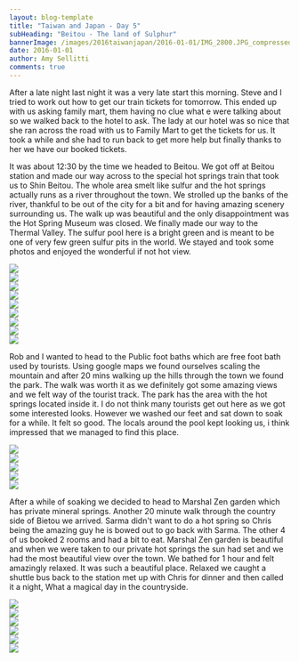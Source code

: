 ```yaml
---
layout: blog-template
title: "Taiwan and Japan - Day 5"
subHeading: "Beitou - The land of Sulphur"
bannerImage: /images/2016taiwanjapan/2016-01-01/IMG_2800.JPG_compressed.JPEG
date: 2016-01-01
author: Amy Sellitti
comments: true
---
```

After a late night last night it was a very late start this morning. Steve and I tried to work out how to get our train tickets for tomorrow. This ended up with us asking family mart, them having no clue what e were talking about so we walked back to the hotel to ask. The lady at our hotel was so nice that she ran across the road with us to Family Mart to get the tickets for us. It took a while and she had to run back to get more help but finally thanks to her we have our booked tickets. 

It was about 12:30 by the time we headed to Beitou. We got off at Beitou station and made our way across to the special hot springs train that took us to Shin Beitou. The whole area smelt like sulfur and the hot springs actually runs as a river throughout the town. We strolled up the banks of the river, thankful to be out of the city for a bit and for having amazing scenery surrounding us. The walk up was beautiful and the only disappointment was the Hot Spring Museum was closed. We finally made our way to the Thermal Valley. The sulfur pool here is a bright green and is meant to be one of very few green sulfur pits in the world. We stayed and took some photos and enjoyed the wonderful if not hot view.

<div class="center-image"><img src="/images/2016taiwanjapan/2016-01-01/IMG_2770.JPG_compressed.JPEG" /></div>
<div class="center-image"><img src="/images/2016taiwanjapan/2016-01-01/IMG_2773.JPG_compressed.JPEG" /></div>
<div class="center-image"><img src="/images/2016taiwanjapan/2016-01-01/IMG_2774.JPG_compressed.JPEG" /></div>
<div class="center-image"><img src="/images/2016taiwanjapan/2016-01-01/IMG_2781.JPG_compressed.JPEG" /></div>
<div class="center-image"><img src="/images/2016taiwanjapan/2016-01-01/IMG_2784.JPG_compressed.JPEG" /></div>
<div class="center-image"><img src="/images/2016taiwanjapan/2016-01-01/IMG_2792.JPG_compressed.JPEG" /></div>
<div class="center-image"><img src="/images/2016taiwanjapan/2016-01-01/IMG_2796.JPG_compressed.JPEG" /></div>
<div class="center-image"><img src="/images/2016taiwanjapan/2016-01-01/IMG_2800.JPG_compressed.JPEG" /></div>
<div class="center-image"><img src="/images/2016taiwanjapan/2016-01-01/DSC_4424.JPG_compressed.JPEG" /></div>

Rob and I wanted to head to the Public foot baths which are free foot bath used by tourists. Using google maps we found ourselves scaling the mountain and after 20 mins walking up the hills through the town we found the park. The walk was worth it as we definitely got some amazing views and we felt way of the tourist track. The park has the area with the hot springs located inside it. I do not think many tourists get out here as we got some interested looks. However we washed our feet and sat down to soak for a while. It felt so good. The locals around the pool kept looking us, i think impressed that we managed to find this place. 

<div class="center-image"><img src="/images/2016taiwanjapan/2016-01-01/IMG_2812.JPG_compressed.JPEG" /></div>
<div class="center-image"><img src="/images/2016taiwanjapan/2016-01-01/20160101_154649.jpg_compressed.JPEG" /></div>
<div class="center-image"><img src="/images/2016taiwanjapan/2016-01-01/P1010489.JPG_compressed.JPEG" /></div>
<div class="center-image"><img src="/images/2016taiwanjapan/2016-01-01/IMG_20160101_151515.jpg_compressed.JPEG" /></div>
<div class="center-image"><img src="/images/2016taiwanjapan/2016-01-01/IMG_2816.JPG_compressed.JPEG" /></div>

After a while of soaking we decided to head to Marshal Zen garden which has private mineral springs. Another 20 minute walk through the country side of Bietou we arrived. Sarma didn't want to do a hot spring so Chris being the amazing guy he is bowed out to go back with Sarma. The other 4 of us booked 2 rooms and had a bit to eat. Marshal Zen garden is beautiful and when we were taken to our private hot springs the sun had set and we had the most beautiful view over the town. We bathed for 1 hour and felt amazingly relaxed. It was such a beautiful place. Relaxed we caught a shuttle bus back to the station met up with Chris for dinner and then called it a night, What a magical day in the countryside. 

<div class="center-image"><img src="/images/2016taiwanjapan/2016-01-01/IMG_2821.JPG_compressed.JPEG" /></div>
<div class="center-image"><img src="/images/2016taiwanjapan/2016-01-01/20160101_164602.jpg_compressed.JPEG" /></div>
<div class="center-image"><img src="/images/2016taiwanjapan/2016-01-01/IMG_2822.JPG_compressed.JPEG" /></div>
<div class="center-image"><img src="/images/2016taiwanjapan/2016-01-01/IMG_20160101_184110.jpg_compressed.JPEG" /></div>
<div class="center-image"><img src="/images/2016taiwanjapan/2016-01-01/P1010512.JPG_compressed.JPEG" /></div>
<div class="center-image"><img src="/images/2016taiwanjapan/2016-01-01/P1010515.JPG_compressed.JPEG" /></div>